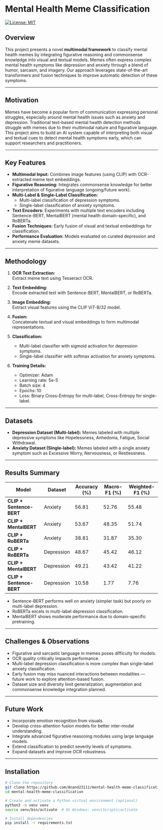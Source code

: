 # Mental Health Meme Classification

[![License: MIT](https://img.shields.io/badge/License-MIT-yellow.svg)](https://opensource.org/licenses/MIT)

## Overview

This project presents a novel **multimodal framework** to classify mental health memes by integrating figurative reasoning and commonsense knowledge into visual and textual models. Memes often express complex mental health symptoms like depression and anxiety through a blend of humor, sarcasm, and imagery. Our approach leverages state-of-the-art transformers and fusion techniques to improve automatic detection of these symptoms.

---

## Motivation

Memes have become a popular form of communication expressing personal struggles, especially around mental health issues such as anxiety and depression. Traditional text-based mental health detection methods struggle with memes due to their multimodal nature and figurative language. This project aims to build an AI system capable of interpreting both visual and textual cues to detect mental health symptoms early, which can support researchers and practitioners.

---

## Key Features

- **Multimodal Input:** Combines image features (using CLIP) with OCR-extracted meme text embeddings.
- **Figurative Reasoning:** Integrates commonsense knowledge for better interpretation of figurative language (ongoing/future work).
- **Multi-Label & Single-Label Classification:**
  - Multi-label classification of depression symptoms.
  - Single-label classification of anxiety symptoms.
- **Text Encoders:** Experiments with multiple text encoders including Sentence-BERT, MentalBERT (mental health domain-specific), and RoBERTa.
- **Fusion Techniques:** Early fusion of visual and textual embeddings for classification.
- **Performance Evaluation:** Models evaluated on curated depression and anxiety meme datasets.

---

## Methodology

1. **OCR Text Extraction:**  
   Extract meme text using Tesseract OCR.

2. **Text Embedding:**  
   Encode extracted text with Sentence-BERT, MentalBERT, or RoBERTa.

3. **Image Embedding:**  
   Extract visual features using the CLIP ViT-B/32 model.

4. **Fusion:**  
   Concatenate textual and visual embeddings to form multimodal representations.

5. **Classification:**  
   - Multi-label classifier with sigmoid activation for depression symptoms.  
   - Single-label classifier with softmax activation for anxiety symptoms.

6. **Training Details:**  
   - Optimizer: Adam  
   - Learning rate: 5e-5  
   - Batch size: 4  
   - Epochs: 10  
   - Loss: Binary Cross-Entropy for multi-label, Cross-Entropy for single-label.

---

## Datasets

- **Depression Dataset (Multi-label):** Memes labeled with multiple depressive symptoms like Hopelessness, Anhedonia, Fatigue, Social Withdrawal.
- **Anxiety Dataset (Single-label):** Memes labeled with a single anxiety symptom such as Excessive Worry, Nervousness, or Restlessness.

---

## Results Summary

| Model              | Dataset       | Accuracy (%) | Macro-F1 (%) | Weighted-F1 (%) |
|--------------------|---------------|--------------|--------------|-----------------|
| **CLIP + Sentence-BERT** | Anxiety       | 56.81        | 52.76        | 55.48           |
| **CLIP + MentalBERT**    | Anxiety       | 53.67        | 48.35        | 51.74           |
| **CLIP + RoBERTa**       | Anxiety       | 38.81        | 31.87        | 35.30           |
| **CLIP + RoBERTa**       | Depression    | 48.67        | 45.42        | 46.12           |
| **CLIP + MentalBERT**    | Depression    | 49.21        | 43.42        | 41.22           |
| **CLIP + Sentence-BERT** | Depression    | 10.58        | 1.77         | 7.76            |

- Sentence-BERT performs well on anxiety (simpler task) but poorly on multi-label depression.
- RoBERTa excels in multi-label depression classification.
- MentalBERT shows moderate performance due to domain-specific pretraining.

---

## Challenges & Observations

- Figurative and sarcastic language in memes poses difficulty for models.
- OCR quality critically impacts performance.
- Multi-label depression classification is more complex than single-label anxiety classification.
- Early fusion may miss nuanced interactions between modalities — future work to explore attention-based fusion.
- Dataset size and diversity limit generalization; augmentation and commonsense knowledge integration planned.

---

## Future Work

- Incorporate emotion recognition from visuals.
- Develop cross-attention fusion models for better inter-modal understanding.
- Integrate advanced figurative reasoning modules using large language models.
- Extend classification to predict severity levels of symptoms.
- Expand datasets and improve OCR robustness.

---

## Installation

```bash
# Clone the repository
git clone https://github.com/Anand23111/mental-health-meme-classification.git
cd mental-health-meme-classification

# Create and activate a Python virtual environment (optional)
python3 -m venv venv
source venv/bin/activate  # On Windows: venv\Scripts\activate

# Install dependencies
pip install -r requirements.txt
